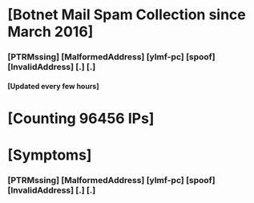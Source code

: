 # [Botnet Mail Spam Collection since March 2016]
### [PTRMssing] [MalformedAddress] [ylmf-pc] [spoof] [InvalidAddress] [.] [.]
#### [Updated every few hours]

# [Counting 96456 IPs]

# [Symptoms] 
###   [PTRMssing] [MalformedAddress] [ylmf-pc] [spoof] [InvalidAddress] [.] [.]
